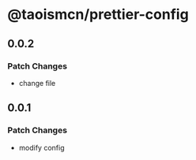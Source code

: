 # @taoismcn/prettier-config

## 0.0.2

### Patch Changes

- change file

## 0.0.1

### Patch Changes

- modify config
